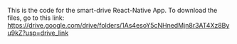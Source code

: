 This is the code for the smart-drive React-Native App. To download the files, go to this link: https://drive.google.com/drive/folders/1As4esoY5cNHnedMjn8r3AT4Xz8Byu9kZ?usp=drive_link
